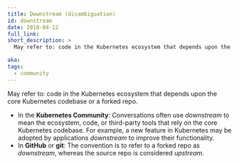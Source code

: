```yaml
---
title: Downstream (disambiguation)
id: downstream
date: 2018-04-12
full_link:
short_description: >
  May refer to: code in the Kubernetes ecosystem that depends upon the core Kubernetes codebase or a forked repo.

aka:
tags:
  - community
---
```


May refer to: code in the Kubernetes ecosystem that depends upon the core Kubernetes codebase or a forked repo.

<!--more-->

- In the **Kubernetes Community**: Conversations often use _downstream_ to mean the ecosystem, code, or third-party tools that rely on the core Kubernetes codebase. For example, a new feature in Kubernetes may be adopted by applications _downstream_ to improve their functionality.
- In **GitHub** or **git**: The convention is to refer to a forked repo as _downstream_, whereas the source repo is considered _upstream_.

